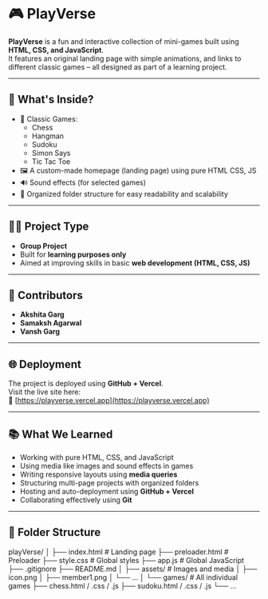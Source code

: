 # 🎮 PlayVerse

**PlayVerse** is a fun and interactive collection of mini-games built using **HTML, CSS, and JavaScript**.  
It features an original landing page with simple animations, and links to different classic games – all designed as part of a learning project.

---

## 🚀 What's Inside?

- 🧠 Classic Games:
  - Chess
  - Hangman
  - Sudoku
  - Simon Says
  - Tic Tac Toe
- 🖼️ A custom-made homepage (landing page) using pure HTML CSS, JS
- 🔊 Sound effects (for selected games)
- 📁 Organized folder structure for easy readability and scalability

---

## 👨‍💻 Project Type

- **Group Project**
- Built for **learning purposes only**
- Aimed at improving skills in basic **web development (HTML, CSS, JS)**

---

## 🤝 Contributors

- **Akshita Garg**
- **Samaksh Agarwal**
- **Vansh Garg**

---

## 🌐 Deployment

The project is deployed using **GitHub + Vercel**.  
Visit the live site here:  
🔗 [https://playverse.vercel.app](https://playverse.vercel.app)

---

## 📚 What We Learned

- Working with pure HTML, CSS, and JavaScript
- Using media like images and sound effects in games
- Writing responsive layouts using **media queries**
- Structuring multi-page projects with organized folders
- Hosting and auto-deployment using **GitHub + Vercel**
- Collaborating effectively using **Git**

---

## 📁 Folder Structure
 
playVerse/
│
├── index.html # Landing page
├── preloader.html # Preloader
├── style.css # Global styles
├── app.js # Global JavaScript
├── .gitignore
├── README.md
│
├── assets/ # Images and media
│ ├── icon.png
│ ├── member1.png
│ └── ...
│
└── games/ # All individual games
├── chess.html / .css / .js
├── sudoku.html / .css / .js
└── ...

